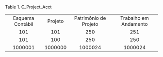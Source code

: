 <div id="d237038e1" class="table">

<div class="table-title">

Table 1. C\_Project\_Acct

</div>

<div class="table-contents">

|                  |         |                       |                       |
| :--------------: | :-----: | :-------------------: | :-------------------: |
| Esquema Contábil | Projeto | Patrimônio de Projeto | Trabalho em Andamento |
|       101        |   101   |          250          |          251          |
|       101        |   100   |          250          |          250          |
|     1000001      | 1000000 |        1000024        |        1000024        |

</div>

</div>
